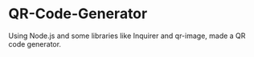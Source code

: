 # QR-Code-Generator

Using Node.js and some libraries like Inquirer and qr-image, made a QR code generator.
